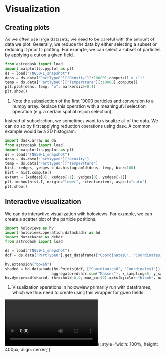 # Visualization
## Creating plots

As we often use large datasets, we need to be careful with the amount of data we plot.
Generally, we reduce the data by either selecting a subset or reducing it prior to plotting.
For example, we can select a subset of particles by applying a cut on a given field.

```python title="Selecting a subset of particles"
from astrodask import load
import matplotlib.pyplot as plt
ds = load("TNG50-1_snapshot")
dens = ds.data["PartType0"]["Density"][:10000].compute() # (1)!
temp = ds.data["PartType0"]["Temperature"][:10000].compute()
plt.plot(dens, temp, "o", markersize=0.1)
plt.show()
```

1. Note the subselection of the first 10000 particles and conversion to a numpy array. Replace this operation with a meaninguful selection operation (e.g. a certain spatial region selection).

Instead of subselection, we sometimes want to visualize all of the data. We can do so by first applying reduction operations using dask. A common example would be a 2D histogram.

```python title="2D histograms"
import dask.array as da
from astrodask import load
import matplotlib.pyplot as plt
ds = load("TNG50-1_snapshot")
dens = ds.data["PartType0"]["Density"]
temp = ds.data["PartType0"]["Temperature"]
hist, xedges, yedges = da.histogram2d(dens, temp, bins=100)
hist = hist.compute()
extent = [xedges[0], xedges[-1], yedges[0], yedges[-1]]
plt.imshow(hist.T, origin="lower", extent=extent, aspect="auto")
plt.show()
```



## Interactive visualization

We can do interactive visualization with holoviews. For example, we can create a scatter plot of the particle positions.


```python
import holoviews as hv
import holoviews.operation.datashader as hd
import datashader as dshdr
from astrodask import load

ds = load("TNG50-1_snapshot")
ddf = ds.data["PartType0"].get_dataframe(["Coordinates0", "Coordinates1", "Masses"]) # (1)!

hv.extension("bokeh")
shaded = hd.datashade(hv.Points(ddf, ["Coordinates0", "Coordinates1"]), cmap="viridis", interpolation="linear",
                     aggregator=dshdr.sum("Masses"), x_sampling=5, y_sampling=5)
hd.dynspread(shaded, threshold=0.9, max_px=50).opts(bgcolor="black", xaxis=None, yaxis=None, width=500, height=500)
```

1. Visualization operations in holowview primarily run with dataframes, which we thus need to create using this wrapper for given fields.


![type:video](./videos/datashader_tng50.webm){: style='width: 100%; height: 400px; align: center;'}
